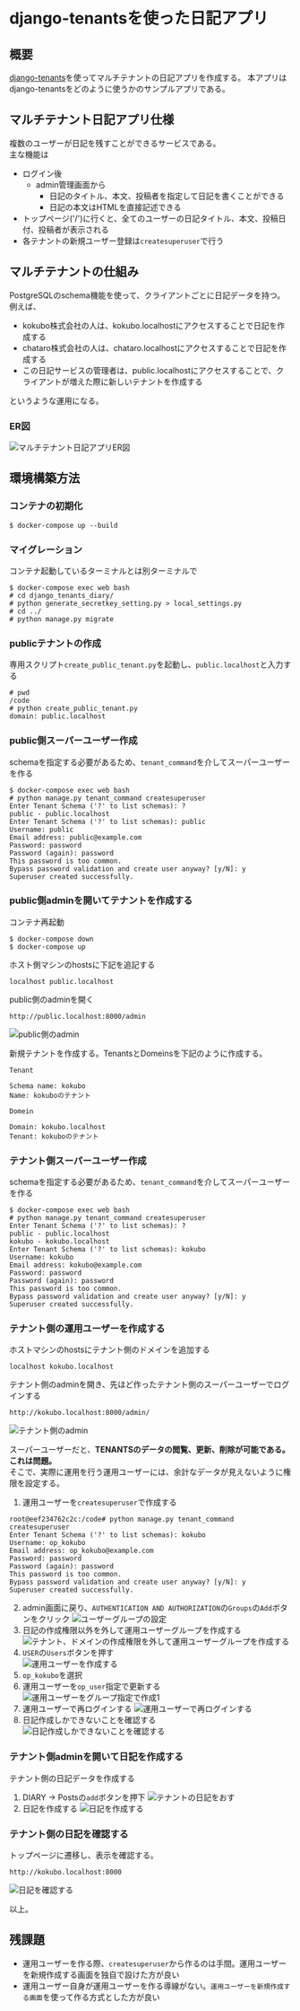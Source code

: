# django-tenantsを使った日記アプリ
## 概要
[django-tenants]('https://github.com/django-tenants/django-tenants')を使ってマルチテナントの日記アプリを作成する。  
本アプリはdjango-tenantsをどのように使うかのサンプルアプリである。

## マルチテナント日記アプリ仕様
複数のユーザーが日記を残すことができるサービスである。  
主な機能は  
* ログイン後
  * admin管理画面から
    * 日記のタイトル、本文、投稿者を指定して日記を書くことができる
    * 日記の本文はHTMLを直接記述できる
* トップページ('/')に行くと、全てのユーザーの日記タイトル、本文、投稿日付、投稿者が表示される
* 各テナントの新規ユーザー登録は`createsuperuser`で行う
## マルチテナントの仕組み
PostgreSQLのschema機能を使って、クライアントごとに日記データを持つ。  
例えば、
* kokubo株式会社の人は、kokubo.localhostにアクセスすることで日記を作成する
* chataro株式会社の人は、chataro.localhostにアクセスすることで日記を作成する
* この日記サービスの管理者は、public.localhostにアクセスすることで、クライアントが増えた際に新しいテナントを作成する

というような運用になる。 

### ER図  
![マルチテナント日記アプリER図](doc/images/er.jpg)

## 環境構築方法
### コンテナの初期化
```
$ docker-compose up --build
```
### マイグレーション
コンテナ起動しているターミナルとは別ターミナルで
```
$ docker-compose exec web bash
# cd django_tenants_diary/
# python generate_secretkey_setting.py > local_settings.py
# cd ../
# python manage.py migrate
```

### publicテナントの作成
専用スクリプト`create_public_tenant.py`を起動し、`public.localhost`と入力する
```
# pwd
/code
# python create_public_tenant.py
domain: public.localhost
```

### public側スーパーユーザー作成
schemaを指定する必要があるため、`tenant_command`を介してスーパーユーザーを作る
```
$ docker-compose exec web bash
# python manage.py tenant_command createsuperuser
Enter Tenant Schema ('?' to list schemas): ?
public - public.localhost
Enter Tenant Schema ('?' to list schemas): public
Username: public
Email address: public@example.com
Password: password
Password (again): password
This password is too common.
Bypass password validation and create user anyway? [y/N]: y
Superuser created successfully.
```

### public側adminを開いてテナントを作成する
コンテナ再起動
```
$ docker-compose down
$ docker-compose up
```
  
ホスト側マシンのhostsに下記を追記する
```
localhost public.localhost
```

public側のadminを開く  
```
http://public.localhost:8000/admin
```
![public側のadmin](doc/images/public_admin.png)

新規テナントを作成する。TenantsとDomeinsを下記のように作成する。  

```
Tenant

Schema name: kokubo
Name: kokuboのテナント
```

```
Domein

Domain: kokubo.localhost
Tenant: kokuboのテナント
```

### テナント側スーパーユーザー作成
schemaを指定する必要があるため、`tenant_command`を介してスーパーユーザーを作る
```
$ docker-compose exec web bash
# python manage.py tenant_command createsuperuser
Enter Tenant Schema ('?' to list schemas): ?
public - public.localhost
kokubo - kokubo.localhost
Enter Tenant Schema ('?' to list schemas): kokubo
Username: kokubo
Email address: kokubo@example.com
Password: password
Password (again): password
This password is too common.
Bypass password validation and create user anyway? [y/N]: y
Superuser created successfully.
```

### テナント側の運用ユーザーを作成する
ホストマシンのhostsにテナント側のドメインを追加する  
```
localhost kokubo.localhost
```

テナント側のadminを開き、先ほど作ったテナント側のスーパーユーザーでログインする
```
http://kokubo.localhost:8000/admin/
```
![テナント側のadmin](doc/images/kokubo_admin.png)

スーパーユーザーだと、**TENANTSのデータの閲覧、更新、削除が可能である。これは問題。**  
そこで、実際に運用を行う運用ユーザーには、余計なデータが見えないように権限を設定する。  

1. 運用ユーザーを`createsuperuser`で作成する
```
root@eef234762c2c:/code# python manage.py tenant_command createsuperuser
Enter Tenant Schema ('?' to list schemas): kokubo
Username: op_kokubo
Email address: op_kokubo@example.com
Password: password
Password (again): password
This password is too common.
Bypass password validation and create user anyway? [y/N]: y
Superuser created successfully.
```
2. admin画面に戻り、`AUTHENTICATION AND AUTHORIZATION`の`Groups`の`Add`ボタンをクリック
![ユーザーグループの設定](doc/images/create_op_user1.png)
3. 日記の作成権限以外を外して運用ユーザーグループを作成する
![テナント、ドメインの作成権限を外して運用ユーザーグループを作成する](doc/images/create_op_user2.png)
4. `USER`の`Users`ボタンを押す  
![運用ユーザーを作成する](doc/images/create_op_user3.png)
5. `op_kokubo`を選択
6. 運用ユーザーを`op_user`指定で更新する
![運用ユーザーをグループ指定で作成1](doc/images/create_op_user5.png)
7. 運用ユーザーで再ログインする
![運用ユーザーで再ログインする](doc/images/create_op_user6.png)
8. 日記作成しかできないことを確認する
![日記作成しかできないことを確認する](doc/images/create_op_user7.png)


### テナント側adminを開いて日記を作成する
テナント側の日記データを作成する  

1. DIARY -> Postsの`add`ボタンを押下
![テナントの日記をおす](doc/images/add_diary1.png)
2. 日記を作成する
![日記を作成する](doc/images/add_diary2.png)

### テナント側の日記を確認する
トップページに遷移し、表示を確認する。
```
http://kokubo.localhost:8000
```
![日記を確認する](doc/images/confirm_diary1.png)

以上。

## 残課題
* 運用ユーザーを作る際、`createsuperuser`から作るのは手間。運用ユーザーを新規作成する画面を独自で設けた方が良い
* 運用ユーザー自身が運用ユーザーを作る導線がない。`運用ユーザーを新規作成する画面`を使って作る方式とした方が良い